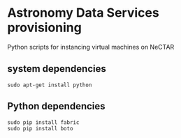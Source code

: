 # Astronomy Data Services provisioning
Python scripts for instancing virtual machines on NeCTAR

## system dependencies
```
sudo apt-get install python 
```
## Python dependencies
```
sudo pip install fabric
sudo pip install boto
```
